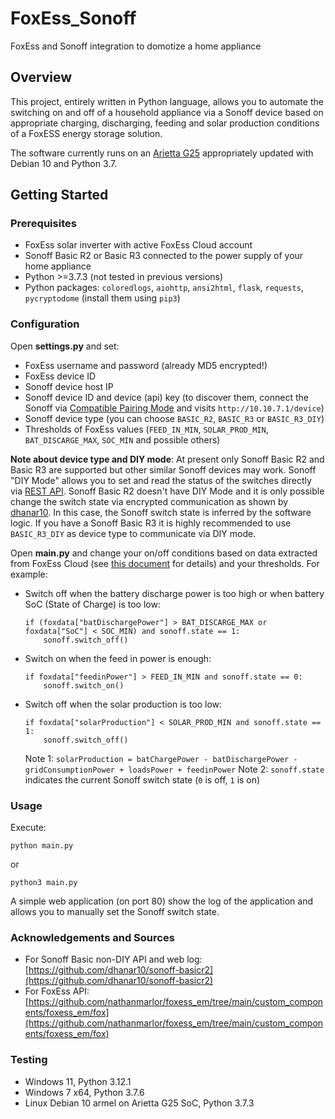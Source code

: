 # FoxEss_Sonoff
FoxEss and Sonoff integration to domotize a home appliance

## Overview

This project, entirely written in Python language, allows you to automate the switching on and off of a household appliance via a Sonoff device based on appropriate charging, discharging, feeding and solar production conditions of a FoxESS energy storage solution.

The software currently runs on an [Arietta G25](https://www.acmesystems.it/arietta) appropriately updated with Debian 10 and Python 3.7.

## Getting Started

### Prerequisites

- FoxEss solar inverter with active FoxEss Cloud account
- Sonoff Basic R2 or Basic R3 connected to the power supply of your home appliance
- Python >=3.7.3 (not tested in previous versions)
- Python packages: ``coloredlogs``, ``aiohttp``, ``ansi2html``, ``flask``, ``requests``, ``pycryptodome`` (install them using ``pip3``)

### Configuration

Open **settings.py** and set:
- FoxEss username and password (already MD5 encrypted!)
- FoxEss device ID
- Sonoff device host IP
- Sonoff device ID and device (api) key (to discover them, connect the Sonoff via [Compatible Pairing Mode](https://sonoff.tech/diy-developer/#:~:text=Entering%20the%20Compatible%20Pairing%20Mode,mobile%20phone%20or%20PC) and visits ``http://10.10.7.1/device``)
- Sonoff device type (you can choose ``BASIC_R2``, ``BASIC_R3`` or ``BASIC_R3_DIY``)
- Thresholds of FoxEss values (``FEED_IN_MIN``, ``SOLAR_PROD_MIN``, ``BAT_DISCARGE_MAX``, ``SOC_MIN`` and possible others)

**Note about device type and DIY mode**: At present only Sonoff Basic R2 and Basic R3 are supported but other similar Sonoff devices may work. Sonoff "DIY Mode" allows you to set and read the status of the switches directly via [REST API](https://sonoff.tech/diy-developer/#8). Sonoff Basic R2 doesn't have DIY Mode and it is only possible change the switch state via encrypted communication as shown by [dhanar10](https://github.com/dhanar10/sonoff-basicr2/blob/main/sonoff-basicr2.py). In this case, the Sonoff switch state is inferred by the software logic. If you have a Sonoff Basic R3 it is highly recommended to use ``BASIC_R3_DIY`` as device type to communicate via DIY mode.

Open **main.py** and change your on/off conditions based on data extracted from FoxEss Cloud (see [this document](https://cdck-file-uploads-canada1.s3.dualstack.ca-central-1.amazonaws.com/free1/uploads/ai_speaker/original/2X/5/5e551aef937bf8c456f6ed32375badf2f9a33333.pdf) for details) and your thresholds.
For example:
- Switch off when the battery discharge power is too high or when battery SoC (State of Charge) is too low:
    ```
    if (foxdata["batDischargePower"] > BAT_DISCARGE_MAX or foxdata["SoC"] < SOC_MIN) and sonoff.state == 1:
        sonoff.switch_off()
    ```
- Switch on when the feed in power is enough:
    ```
    if foxdata["feedinPower"] > FEED_IN_MIN and sonoff.state == 0:
        sonoff.switch_on()
	```
- Switch off when the solar production is too low:
    ```
    if foxdata["solarProduction"] < SOLAR_PROD_MIN and sonoff.state == 1:
        sonoff.switch_off()
    ```
    Note 1: ``solarProduction = batChargePower - batDischargePower - gridConsumptionPower + loadsPower + feedinPower``
    Note 2: ``sonoff.state`` indicates the current Sonoff switch state (``0`` is off, ``1`` is on)


### Usage

Execute:
```
python main.py
```
or
```
python3 main.py
```

A simple web application (on port 80) show the log of the application and allows you to manually set the Sonoff switch state.

### Acknowledgements and Sources

- For Sonoff Basic non-DIY API and web log: [https://github.com/dhanar10/sonoff-basicr2](https://github.com/dhanar10/sonoff-basicr2)
- For FoxEss API: [https://github.com/nathanmarlor/foxess_em/tree/main/custom_components/foxess_em/fox](https://github.com/nathanmarlor/foxess_em/tree/main/custom_components/foxess_em/fox)

### Testing

- Windows 11, Python 3.12.1
- Windows 7 x64, Python 3.7.6
- Linux Debian 10 armel on Arietta G25 SoC, Python 3.7.3